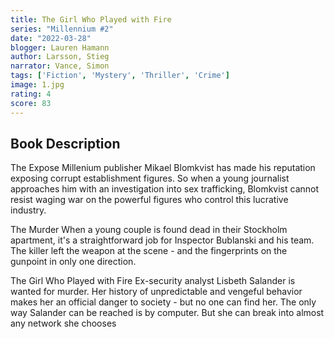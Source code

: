 ```yaml
---
title: The Girl Who Played with Fire
series: "Millennium #2"
date: "2022-03-28"
blogger: Lauren Hamann
author: Larsson, Stieg
narrator: Vance, Simon
tags: ['Fiction', 'Mystery', 'Thriller', 'Crime']
image: 1.jpg
rating: 4
score: 83
---
```




## Book Description

The Expose
Millenium publisher Mikael Blomkvist has made his reputation exposing corrupt establishment figures. So when a young journalist approaches him with an investigation into sex trafficking, Blomkvist cannot resist waging war on the powerful figures who control this lucrative industry.

The Murder
When a young couple is found dead in their Stockholm apartment, it's a straightforward job for Inspector Bublanski and his team. The killer left the weapon at the scene - and the fingerprints on the gunpoint in only one direction.

The Girl Who Played with Fire
Ex-security analyst Lisbeth Salander is wanted for murder. Her history of unpredictable and vengeful behavior makes her an official danger to society - but no one can find her. The only way Salander can be reached is by computer. But she can break into almost any network she chooses